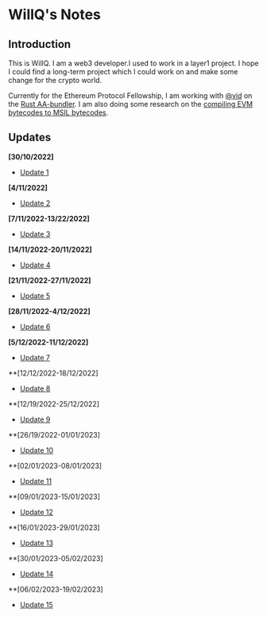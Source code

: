 # WillQ's Notes

## Introduction
This is WillQ. I am a web3 developer.I used to work in a layer1 project. 
I hope I could find a long-term project which I could work on and make some change for the
crypto world. 

Currently for the Ethereum Protocol Fellowship, I am working with [@vid](https://github.com/Vid201) on the [Rust AA-bundler](https://github.com/Vid201/aa-bundler).
I am also doing some research on the [compiling EVM bytecodes to MSIL bytecodes](https://github.com/NethermindEth/nethermind/pull/3888).

## Updates

**[30/10/2022]**
- [Update 1](https://hackmd.io/@WillQ/B1ecgHC4i)

**[4/11/2022]**
- [Update 2](https://hackmd.io/@WillQ/H19FwIyHj)

**[7/11/2022-13/22/2022]**
- [Update 3](https://hackmd.io/@WillQ/BJc2-CKSj)

**[14/11/2022-20/11/2022]**
- [Update 4](https://hackmd.io/@WillQ/BkolpDxLi)

**[21/11/2022-27/11/2022]**
- [Update 5](https://hackmd.io/@WillQ/SJ-krWzwi)

**[28/11/2022-4/12/2022]**
- [Update 6](https://hackmd.io/@WillQ/Syn6sujvi)

**[5/12/2022-11/12/2022]**
- [Update 7](https://hackmd.io/@WillQ/B1eWz_rOs)

**[12/12/2022-18/12/2022]
- [Update 8](https://hackmd.io/@WillQ/SyW8X5BOo)

**[12/19/2022-25/12/2022]
- [Update 9](https://hackmd.io/@WillQ/BkeJcnk5s)

**[26/19/2022-01/01/2023]
- [Update 10](https://hackmd.io/@WillQ/rJhbTnJqj)

**[02/01/2023-08/01/2023]
- [Update 11](https://hackmd.io/@WillQ/S1nNjeYcs)

**[09/01/2023-15/01/2023]
- [Update 12](https://hackmd.io/@WillQ/ryFCaOzsi)

**[16/01/2023-29/01/2023]
- [Update 13](https://hackmd.io/@WillQ/BJnthjEno)

**[30/01/2023-05/02/2023]
- [Update 14](https://hackmd.io/@WillQ/H12ry503s)

**[06/02/2023-19/02/2023]
- [Update 15](https://hackmd.io/@WillQ/ry2kEhvpj)